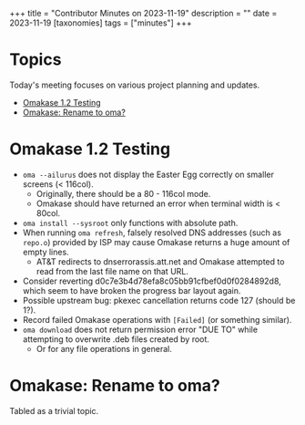 +++
title = "Contributor Minutes on 2023-11-19"
description = ""
date = 2023-11-19
[taxonomies]
tags = ["minutes"]
+++

Topics
======

Today's meeting focuses on various project planning and updates.

- [Omakase 1.2 Testing](#omakase-1-2-testing)
- [Omakase: Rename to oma?](#omakase-rename-to-oma)

Omakase 1.2 Testing
===================

- `oma --ailurus` does not display the Easter Egg correctly on smaller screens (< 116col).
    - Originally, there should be a 80 - 116col mode.
    - Omakase should have returned an error when terminal width is < 80col.
- `oma install --sysroot` only functions with absolute path.
- When running `oma refresh`, falsely resolved DNS addresses (such as `repo.o`) provided by ISP may cause Omakase returns a huge amount of empty lines.
    - AT&T redirects to dnserrorassis.att.net and Omakase attempted to read from the last file name on that URL.
- Consider reverting d0c7e3b4d78efa8c05bb91cfbef0d0f0284892d8, which seem to have broken the progress bar layout again.
- Possible upstream bug: pkexec cancellation returns code 127 (should be 1?).
- Record failed Omakase operations with `[Failed]` (or something similar).
- `oma download` does not return permission error "DUE TO" while attempting to overwrite .deb files created by root.
    - Or for any file operations in general.

Omakase: Rename to oma?
=======================

Tabled as a trivial topic.
